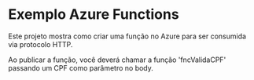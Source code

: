# Exemplo Azure Functions 

Este projeto mostra como criar uma função no Azure para ser consumida via protocolo HTTP.

Ao publicar a função, você deverá chamar a função 'fncValidaCPF' passando um CPF como parâmetro no body.
